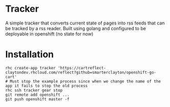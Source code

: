 # Tracker
A simple tracker that converts current state of pages into rss feeds that can be tracked by a rss reader.
Built using golang and configured to be deployable in openshift (no state for now)

# Installation
```
rhc create-app tracker 'https://cartreflect-claytondev.rhcloud.com/reflect?github=smarterclayton/openshift-go-cart'
# Must stop the example process since when we change the name of the app it fails to stop the old process
rhc ssh tracker gear stop
git remote add openshift ...
git push openshift master -f
```
